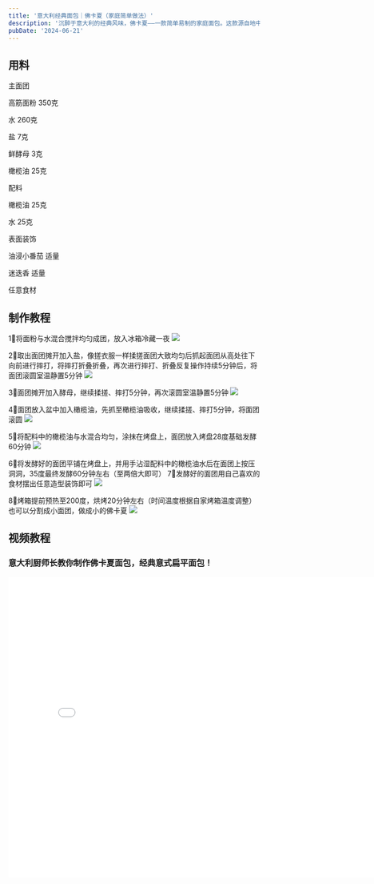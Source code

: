 ```yaml
---
title: '意大利经典面包｜佛卡夏（家庭简单做法）'
description: '沉醉于意大利的经典风味，佛卡夏——一款简单易制的家庭面包。这款源自地中海的面包以其松脆外皮和多孔内部而闻名。我们的家庭简单做法将带你领略佛卡夏的制作精髓，从基本原料的准备到烘烤技巧，让你轻松掌握制作这款香气四溢、口感丰富的面包。无论是作为餐前小吃还是搭配各种肉类和蔬菜，佛卡夏都是家庭聚会或朋友聚餐的理想选择'
pubDate: '2024-06-21'
---
```

## 用料
主面团	

高筋面粉	350克

水	260克

盐	7克

鲜酵母	3克

橄榄油	25克

配料	

橄榄油	25克

水	25克

表面装饰	

油浸小番茄	适量

迷迭香	适量

任意食材	

## 制作教程
1⃣️将面粉与水混合搅拌均匀成团，放入冰箱冷藏一夜 
![](佛卡夏1.jpg)

2⃣️取出面团摊开加入盐，像搓衣服一样揉搓面团大致均匀后抓起面团从高处往下向前进行摔打，将摔打折叠折叠，再次进行摔打、折叠反复操作持续5分钟后，将面团滚圆室温静置5分钟 
![](佛卡夏2.jpg)

3⃣️面团摊开加入酵母，继续揉搓、摔打5分钟，再次滚圆室温静置5分钟
![](佛卡夏3.jpg)

4⃣️面团放入盆中加入橄榄油，先抓至橄榄油吸收，继续揉搓、摔打5分钟，将面团滚圆
![](佛卡夏4.jpg)

5⃣️将配料中的橄榄油与水混合均匀，涂抹在烤盘上，面团放入烤盘28度基础发酵60分钟 
![](佛卡夏5.jpg)

6⃣️将发酵好的面团平铺在烤盘上，并用手沾湿配料中的橄榄油水后在面团上按压洞洞，35度最终发酵60分钟左右（至两倍大即可）
7⃣️发酵好的面团用自己喜欢的食材摆出任意造型装饰即可 
![](佛卡夏6.jpg)

8⃣️烤箱提前预热至200度，烘烤20分钟左右（时间温度根据自家烤箱温度调整） 
也可以分割成小面团，做成小的佛卡夏
![](佛卡夏7.jpg)

## 视频教程
### 意大利厨师长教你制作佛卡夏面包，经典意式扁平面包！
<iframe src="//player.bilibili.com/player.html?isOutside=true&aid=974749324&bvid=BV1944y1C7sT&cid=383772232&p=1" scrolling="no" border="0" frameborder="no" framespacing="0" allowfullscreen="true" width="800px" height="600px"></iframe>